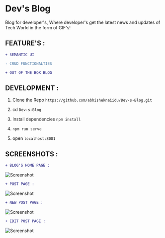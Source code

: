 # Dev's Blog

Blog for developer's, Where developer's get the latest news and updates of Tech World in the form of GIF's!

## FEATURE'S :

```diff
+ SEMANTIC UI
```
```diff
- CRUD FUNCTIONALTIES
```
```diff
+ OUT OF THE BOX BLOG
```

## DEVELOPMENT :

1. Clone the Repo
   `https://github.com/abhisheknaiidu/Dev-s-Blog.git`
   
2. cd `Dev-s-Blog`

3. Install dependencies
   `npm install`
   
4. `npm run serve`

5. open `localhost:8081`

## SCREENSHOTS :

```diff
+ BLOG'S HOME PAGE :

```

![Screenshot](index.png)

```diff
+ POST PAGE :

```

![Screenshot](post.png)

```diff
+ NEW POST PAGE :

```

![Screenshot](new.png)

```diff
+ EDIT POST PAGE :

```

![Screenshot](edit.png)

